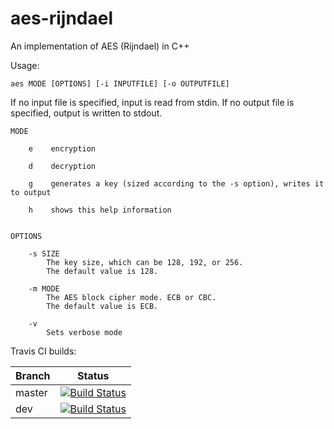 # aes-rijndael

An implementation of AES (Rijndael) in C++

Usage:
```
aes MODE [OPTIONS] [-i INPUTFILE] [-o OUTPUTFILE]
```

If no input file is specified, input is read from stdin.
If no output file is specified, output is written to stdout.

```
MODE

	e    encryption

	d    decryption

	g    generates a key (sized according to the -s option), writes it to output

	h    shows this help information


OPTIONS

	-s SIZE
		The key size, which can be 128, 192, or 256.
		The default value is 128.

	-m MODE
		The AES block cipher mode. ECB or CBC.
		The default value is ECB.

	-v
		Sets verbose mode
```


Travis CI builds:

|Branch | Status |
|-------|--------|
|master | [![Build Status](https://travis-ci.org/VectorCell/aes-rijndael.svg?branch=master)](https://travis-ci.org/VectorCell/aes-rijndael?branch=master) |
|dev | [![Build Status](https://travis-ci.org/VectorCell/aes-rijndael.svg?branch=dev)](https://travis-ci.org/VectorCell/aes-rijndael?branch=dev) |
